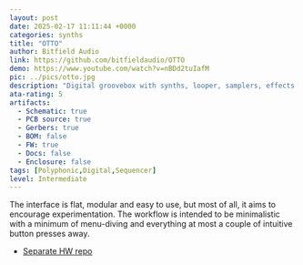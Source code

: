 ```yaml
---
layout: post
date: 2025-02-17 11:11:44 +0000
categories: synths
title: "OTTO"
author: Bitfield Audio
link: https://github.com/bitfieldaudio/OTTO
demo: https://www.youtube.com/watch?v=nBDd2tuIafM
pic: ../pics/otto.jpg
description: "Digital groovebox with synths, looper, samplers, effects and a sequencer"
ata-rating: 5
artifacts:
  - Schematic: true
  - PCB source: true
  - Gerbers: true
  - BOM: false
  - FW: true
  - Docs: false
  - Enclosure: false
tags: [Polyphonic,Digital,Sequencer]
level: Intermediate
---
```


The interface is flat, modular and easy to use, but most of all, it aims to encourage experimentation. The workflow is intended to be minimalistic with a minimum of menu-diving and everything at most a couple of intuitive button presses away.

- [Separate HW repo](https://github.com/bitfieldaudio/otto-hardware)